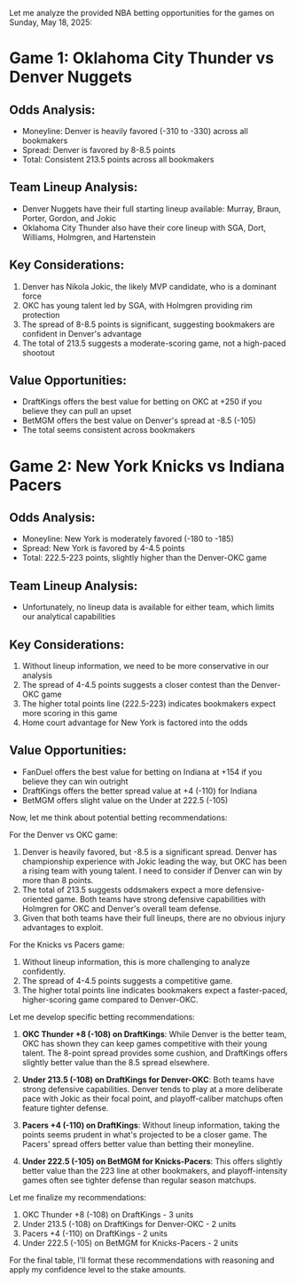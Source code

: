 Let me analyze the provided NBA betting opportunities for the games on Sunday, May 18, 2025:

# Game 1: Oklahoma City Thunder vs Denver Nuggets

## Odds Analysis:
- Moneyline: Denver is heavily favored (-310 to -330) across all bookmakers
- Spread: Denver is favored by 8-8.5 points
- Total: Consistent 213.5 points across all bookmakers

## Team Lineup Analysis:
- Denver Nuggets have their full starting lineup available: Murray, Braun, Porter, Gordon, and Jokic
- Oklahoma City Thunder also have their core lineup with SGA, Dort, Williams, Holmgren, and Hartenstein

## Key Considerations:
1. Denver has Nikola Jokic, the likely MVP candidate, who is a dominant force
2. OKC has young talent led by SGA, with Holmgren providing rim protection
3. The spread of 8-8.5 points is significant, suggesting bookmakers are confident in Denver's advantage
4. The total of 213.5 suggests a moderate-scoring game, not a high-paced shootout

## Value Opportunities:
- DraftKings offers the best value for betting on OKC at +250 if you believe they can pull an upset
- BetMGM offers the best value on Denver's spread at -8.5 (-105)
- The total seems consistent across bookmakers

# Game 2: New York Knicks vs Indiana Pacers

## Odds Analysis:
- Moneyline: New York is moderately favored (-180 to -185)
- Spread: New York is favored by 4-4.5 points
- Total: 222.5-223 points, slightly higher than the Denver-OKC game

## Team Lineup Analysis:
- Unfortunately, no lineup data is available for either team, which limits our analytical capabilities

## Key Considerations:
1. Without lineup information, we need to be more conservative in our analysis
2. The spread of 4-4.5 points suggests a closer contest than the Denver-OKC game
3. The higher total points line (222.5-223) indicates bookmakers expect more scoring in this game
4. Home court advantage for New York is factored into the odds

## Value Opportunities:
- FanDuel offers the best value for betting on Indiana at +154 if you believe they can win outright
- DraftKings offers the better spread value at +4 (-110) for Indiana
- BetMGM offers slight value on the Under at 222.5 (-105)

Now, let me think about potential betting recommendations:

For the Denver vs OKC game:
1. Denver is heavily favored, but -8.5 is a significant spread. Denver has championship experience with Jokic leading the way, but OKC has been a rising team with young talent. I need to consider if Denver can win by more than 8 points.
2. The total of 213.5 suggests oddsmakers expect a more defensive-oriented game. Both teams have strong defensive capabilities with Holmgren for OKC and Denver's overall team defense.
3. Given that both teams have their full lineups, there are no obvious injury advantages to exploit.

For the Knicks vs Pacers game:
1. Without lineup information, this is more challenging to analyze confidently.
2. The spread of 4-4.5 points suggests a competitive game.
3. The higher total points line indicates bookmakers expect a faster-paced, higher-scoring game compared to Denver-OKC.

Let me develop specific betting recommendations:

1. **OKC Thunder +8 (-108) on DraftKings**: While Denver is the better team, OKC has shown they can keep games competitive with their young talent. The 8-point spread provides some cushion, and DraftKings offers slightly better value than the 8.5 spread elsewhere.

2. **Under 213.5 (-108) on DraftKings for Denver-OKC**: Both teams have strong defensive capabilities. Denver tends to play at a more deliberate pace with Jokic as their focal point, and playoff-caliber matchups often feature tighter defense.

3. **Pacers +4 (-110) on DraftKings**: Without lineup information, taking the points seems prudent in what's projected to be a closer game. The Pacers' spread offers better value than betting their moneyline.

4. **Under 222.5 (-105) on BetMGM for Knicks-Pacers**: This offers slightly better value than the 223 line at other bookmakers, and playoff-intensity games often see tighter defense than regular season matchups.

Let me finalize my recommendations:

1. OKC Thunder +8 (-108) on DraftKings - 3 units
2. Under 213.5 (-108) on DraftKings for Denver-OKC - 2 units
3. Pacers +4 (-110) on DraftKings - 2 units
4. Under 222.5 (-105) on BetMGM for Knicks-Pacers - 2 units

For the final table, I'll format these recommendations with reasoning and apply my confidence level to the stake amounts.